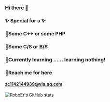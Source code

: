 ### Hi there 👋
  
### ✨ Special for u ✨

### 🔭Some C++ or some PHP

### 👯Some C/S or B/S

### 🌱Currently learning ...... learning nothing!

### 📡Reach me for here
  
#### [zc1142144939@vip.qq.com](mailto:zc1142144939@vip.qq.com)    


[![RobbEr's GitHub stats](https://github-readme-stats.vercel.app/api?username=RobbEr929&show_icons=true&count_private=true&theme=vue)](https://github.com/RobbEr929/github-readme-stats)

